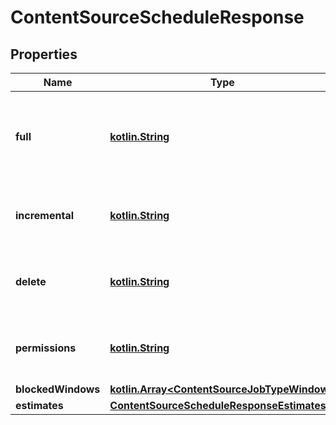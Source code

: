 # ContentSourceScheduleResponse

## Properties
Name | Type | Description | Notes
------------ | ------------- | ------------- | -------------
**full** | [**kotlin.String**](.md) | How often a full data synchronization should be performed, as an ISO-8601 duration |  [optional]
**incremental** | [**kotlin.String**](.md) | How often to synchronize new changes, as an ISO-8601 duration |  [optional]
**delete** | [**kotlin.String**](.md) | How often to purge deleted documents, as an ISO-8601 duration |  [optional]
**permissions** | [**kotlin.String**](.md) | How often to update user permissions, as an ISO-8601 duration |  [optional]
**blockedWindows** | [**kotlin.Array&lt;ContentSourceJobTypeWindow&gt;**](ContentSourceJobTypeWindow.md) |  |  [optional]
**estimates** | [**ContentSourceScheduleResponseEstimates**](ContentSourceScheduleResponseEstimates.md) |  |  [optional]
